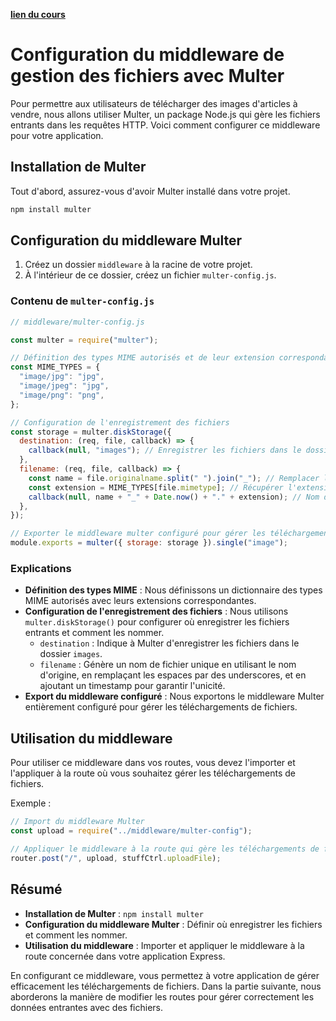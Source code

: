 [**lien du cours**](https://openclassrooms.com/fr/courses/6390246-passez-au-full-stack-avec-node-js-express-et-mongodb/6466627-acceptez-les-fichiers-entrants-avec-multer)

# Configuration du middleware de gestion des fichiers avec Multer

Pour permettre aux utilisateurs de télécharger des images d'articles à vendre, nous allons utiliser Multer, un package Node.js qui gère les fichiers entrants dans les requêtes HTTP. Voici comment configurer ce middleware pour votre application.

## Installation de Multer

Tout d'abord, assurez-vous d'avoir Multer installé dans votre projet.

```bash
npm install multer
```

## Configuration du middleware Multer

1. Créez un dossier `middleware` à la racine de votre projet.
2. À l'intérieur de ce dossier, créez un fichier `multer-config.js`.

### Contenu de `multer-config.js`

```javascript
// middleware/multer-config.js

const multer = require("multer");

// Définition des types MIME autorisés et de leur extension correspondante
const MIME_TYPES = {
  "image/jpg": "jpg",
  "image/jpeg": "jpg",
  "image/png": "png",
};

// Configuration de l'enregistrement des fichiers
const storage = multer.diskStorage({
  destination: (req, file, callback) => {
    callback(null, "images"); // Enregistrer les fichiers dans le dossier 'images'
  },
  filename: (req, file, callback) => {
    const name = file.originalname.split(" ").join("_"); // Remplacer les espaces par des underscores
    const extension = MIME_TYPES[file.mimetype]; // Récupérer l'extension à partir du type MIME
    callback(null, name + "_" + Date.now() + "." + extension); // Nom de fichier unique avec timestamp
  },
});

// Exporter le middleware multer configuré pour gérer les téléchargements de fichiers
module.exports = multer({ storage: storage }).single("image");
```

### Explications

- **Définition des types MIME** : Nous définissons un dictionnaire des types MIME autorisés avec leurs extensions correspondantes.
- **Configuration de l'enregistrement des fichiers** : Nous utilisons `multer.diskStorage()` pour configurer où enregistrer les fichiers entrants et comment les nommer.
  - `destination` : Indique à Multer d'enregistrer les fichiers dans le dossier `images`.
  - `filename` : Génère un nom de fichier unique en utilisant le nom d'origine, en remplaçant les espaces par des underscores, et en ajoutant un timestamp pour garantir l'unicité.
- **Export du middleware configuré** : Nous exportons le middleware Multer entièrement configuré pour gérer les téléchargements de fichiers.

## Utilisation du middleware

Pour utiliser ce middleware dans vos routes, vous devez l'importer et l'appliquer à la route où vous souhaitez gérer les téléchargements de fichiers.

Exemple :

```javascript
// Import du middleware Multer
const upload = require("../middleware/multer-config");

// Appliquer le middleware à la route qui gère les téléchargements de fichiers
router.post("/", upload, stuffCtrl.uploadFile);
```

## Résumé

- **Installation de Multer** : `npm install multer`
- **Configuration du middleware Multer** : Définir où enregistrer les fichiers et comment les nommer.
- **Utilisation du middleware** : Importer et appliquer le middleware à la route concernée dans votre application Express.

En configurant ce middleware, vous permettez à votre application de gérer efficacement les téléchargements de fichiers. Dans la partie suivante, nous aborderons la manière de modifier les routes pour gérer correctement les données entrantes avec des fichiers.
